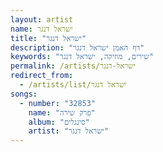 ```yaml
---
layout: artist
name: ישראל דנגר
title: "ישראל דנגר"
description: "דף האמן ישראל דנגר"
keywords: "שירים, מוזיקה, ישראל דנגר"
permalink: /artists/ישראל-דנגר
redirect_from:
  - /artists/list/ישראל דנגר
songs:
  - number: "32853"
    name: "פרק שירה"
    album: "סינגלים"
    artist: "ישראל דנגר"
---
```

